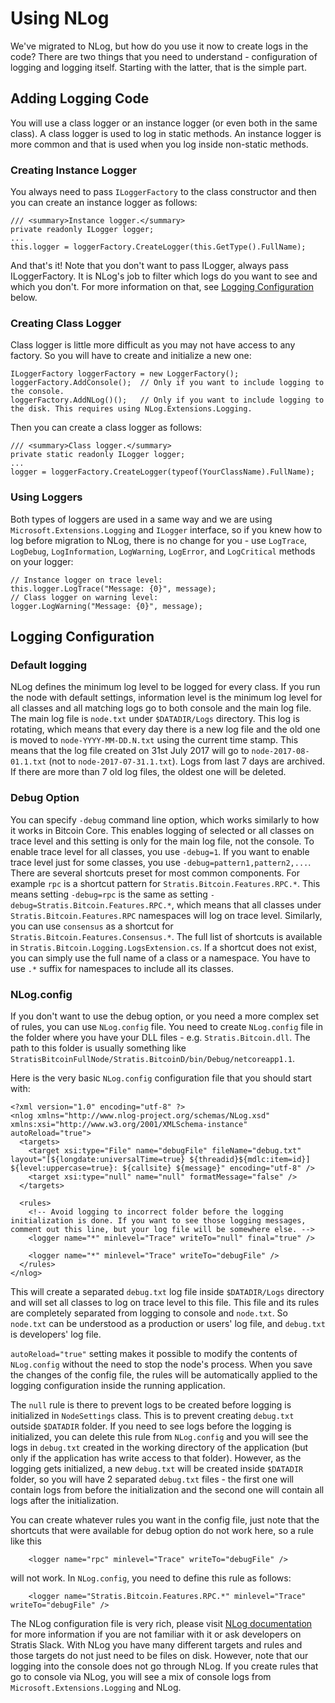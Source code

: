 # Using NLog

We've migrated to NLog, but how do you use it now to create logs in the code? There are two things that you need to understand - configuration of logging and logging itself. Starting with the latter, that is the simple part.

## Adding Logging Code

You will use a class logger or an instance logger (or even both in the same class). A class logger is used to log in static methods. An instance logger is more common and that is used when you log inside non-static methods. 


### Creating Instance Logger

You always need to pass `ILoggerFactory` to the class constructor and then you can create an instance logger as follows:

```
/// <summary>Instance logger.</summary>
private readonly ILogger logger;
...
this.logger = loggerFactory.CreateLogger(this.GetType().FullName);
```

And that's it! Note that you don't want to pass ILogger, always pass ILoggerFactory. It is NLog's job to filter which logs do you want to see and which you don't. 
For more information on that, see [Logging Configuration](#logging-configuration) below.


### Creating Class Logger

Class logger is little more difficult as you may not have access to any factory. So you will have to create and initialize a new one:

```
ILoggerFactory loggerFactory = new LoggerFactory();
loggerFactory.AddConsole();  // Only if you want to include logging to the console.
loggerFactory.AddNLog()();   // Only if you want to include logging to the disk. This requires using NLog.Extensions.Logging.

```

Then you can create a class logger as follows:

```
/// <summary>Class logger.</summary>
private static readonly ILogger logger;
...
logger = loggerFactory.CreateLogger(typeof(YourClassName).FullName);
```


### Using Loggers

Both types of loggers are used in a same way and we are using `Microsoft.Extensions.Logging` and `ILogger` interface, so if you knew how to log before migration to NLog, 
there is no change for you - use `LogTrace`, `LogDebug`, `LogInformation`, `LogWarning`, `LogError`, and `LogCritical` methods on your logger:

```
// Instance logger on trace level:
this.logger.LogTrace("Message: {0}", message);
// Class logger on warning level:
logger.LogWarning("Message: {0}", message);
```


## Logging Configuration


### Default logging

NLog defines the minimum log level to be logged for every class. If you run the node with default settings, information level is the minimum log level for all classes 
and all matching logs go to both console and the main log file. The main log file is `node.txt` under `$DATADIR/Logs` directory. This log is rotating, which means 
that every day there is a new log file and the old one is moved to `node-YYYY-MM-DD.N.txt` using the current time stamp. This means that the log file created on 31st July 2017 
will go to `node-2017-08-01.1.txt` (not to `node-2017-07-31.1.txt`). Logs from last 7 days are archived. If there are more than 7 old log files, the oldest one 
will be deleted.


### Debug Option

You can specify `-debug` command line option, which works similarly to how it works in Bitcoin Core. This enables logging of selected or all classes on trace level and this 
setting is only for the main log file, not the console. To enable trace level for all classes, you use `-debug=1`. If you want to enable trace level just for some classes, you use `-debug=pattern1,pattern2,...`. 
There are several shortcuts preset for most common components. For example `rpc` is a shortcut pattern for `Stratis.Bitcoin.Features.RPC.*`. This means setting `-debug=rpc` is 
the same as setting `-debug=Stratis.Bitcoin.Features.RPC.*`, which means that all classes under `Stratis.Bitcoin.Features.RPC` namespaces will log on trace level. Similarly, 
you can use `consensus` as a shortcut for `Stratis.Bitcoin.Features.Consensus.*`. The full list of shortcuts is available in `Stratis.Bitcoin.Logging.LogsExtension.cs`. 
If a shortcut does not exist, you can simply use the full name of a class or a namespace. You have to use `.*` suffix for namespaces to include all its classes.


### NLog.config

If you don't want to use the debug option, or you need a more complex set of rules, you can use `NLog.config` file. You need to create `NLog.config` file in the folder where 
you have your DLL files - e.g. `Stratis.Bitcoin.dll`. The path to this folder is usually something like `StratisBitcoinFullNode/Stratis.BitcoinD/bin/Debug/netcoreapp1.1`.

Here is the very basic `NLog.config` configuration file that you should start with:

```
<?xml version="1.0" encoding="utf-8" ?>
<nlog xmlns="http://www.nlog-project.org/schemas/NLog.xsd" xmlns:xsi="http://www.w3.org/2001/XMLSchema-instance" autoReload="true">
  <targets>
    <target xsi:type="File" name="debugFile" fileName="debug.txt" layout="[${longdate:universalTime=true} ${threadid}${mdlc:item=id}] ${level:uppercase=true}: ${callsite} ${message}" encoding="utf-8" /> 
    <target xsi:type="null" name="null" formatMessage="false" /> 
  </targets>

  <rules>
    <!-- Avoid logging to incorrect folder before the logging initialization is done. If you want to see those logging messages, comment out this line, but your log file will be somewhere else. -->
    <logger name="*" minlevel="Trace" writeTo="null" final="true" />

    <logger name="*" minlevel="Trace" writeTo="debugFile" />
  </rules>
</nlog>
```

This will create a separated `debug.txt` log file inside `$DATADIR/Logs` directory and will set all classes to log on trace level to this file.
This file and its rules are completely separated from logging to console and `node.txt`. So `node.txt` can be understood as a production or users' log file,
and `debug.txt` is developers' log file. 

`autoReload="true"` setting makes it possible to modify the contents of `NLog.config` without the need to stop the node's process. When you save the changes of the config file, 
the rules will be automatically applied to the logging configuration inside the running application.

The `null` rule is there to prevent logs to be created before logging is initialized in `NodeSettings` class. This is to prevent creating `debug.txt` outside `$DATADIR` folder. 
If you need to see logs before the logging is initialized, you can delete this rule from `NLog.config` and you will see the logs in `debug.txt` created in the working directory 
of the application (but only if the application has write access to that folder). However, as the logging gets initialized, a new `debug.txt` will be created inside `$DATADIR` folder,
so you will have 2 separated `debug.txt` files - the first one will contain logs from before the initialization and the second one will contain all logs after the initialization.

You can create whatever rules you want in the config file, just note that the shortcuts that were available for debug option do not work here, so a rule like this

```
    <logger name="rpc" minlevel="Trace" writeTo="debugFile" />
```

will not work. In `NLog.config`, you need to define this rule as follows:

```
    <logger name="Stratis.Bitcoin.Features.RPC.*" minlevel="Trace" writeTo="debugFile" />
```


The NLog configuration file is very rich, please visit [NLog documentation](https://github.com/nlog/NLog/wiki/Configuration-file) for more information if you are not familiar with it
or ask developers on Stratis Slack. With NLog you have many different targets and rules and those targets do not just need to be files on disk. However, note that our logging 
into the console does not go through NLog. If you create rules that go to console via NLog, you will see a mix of console logs from `Microsoft.Extensions.Logging` 
and NLog.

